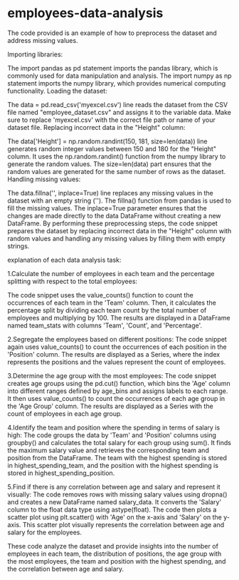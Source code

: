 # employees-data-analysis
The code provided is an example of how to preprocess the dataset and address missing values.

Importing libraries:

The import pandas as pd statement imports the pandas library, which is commonly used for data manipulation and analysis.
The import numpy as np statement imports the numpy library, which provides numerical computing functionality.
Loading the dataset:

The data = pd.read_csv('myexcel.csv') line reads the dataset from the CSV file named "employee_dataset.csv" and assigns it to the variable data.
Make sure to replace 'myexcel.csv' with the correct file path or name of your dataset file.
Replacing incorrect data in the "Height" column:

The data['Height'] = np.random.randint(150, 181, size=len(data)) line generates random integer values between 150 and 180 for the "Height" column.
It uses the np.random.randint() function from the numpy library to generate the random values.
The size=len(data) part ensures that the random values are generated for the same number of rows as the dataset.
Handling missing values:

The data.fillna('', inplace=True) line replaces any missing values in the dataset with an empty string ('').
The fillna() function from pandas is used to fill the missing values.
The inplace=True parameter ensures that the changes are made directly to the data DataFrame without creating a new DataFrame.
By performing these preprocessing steps, the code snippet prepares the dataset by replacing incorrect data in the "Height" column with random values and handling any missing values by filling them with empty strings.

explanation of each data analysis task:

1.Calculate the number of employees in each team and the percentage splitting with respect to the total employees:

The code snippet uses the value_counts() function to count the occurrences of each team in the 'Team' column.
Then, it calculates the percentage split by dividing each team count by the total number of employees and multiplying by 100.
The results are displayed in a DataFrame named team_stats with columns 'Team', 'Count', and 'Percentage'.

2.Segregate the employees based on different positions:
The code snippet again uses value_counts() to count the occurrences of each position in the 'Position' column.
The results are displayed as a Series, where the index represents the positions and the values represent the count of employees.

3.Determine the age group with the most employees:
The code snippet creates age groups using the pd.cut() function, which bins the 'Age' column into different ranges defined by age_bins and assigns labels to each range.
It then uses value_counts() to count the occurrences of each age group in the 'Age Group' column.
The results are displayed as a Series with the count of employees in each age group.

4.Identify the team and position where the spending in terms of salary is high:
The code groups the data by 'Team' and 'Position' columns using groupby() and calculates the total salary for each group using sum().
It finds the maximum salary value and retrieves the corresponding team and position from the DataFrame.
The team with the highest spending is stored in highest_spending_team, and the position with the highest spending is stored in highest_spending_position.

5.Find if there is any correlation between age and salary and represent it visually:
The code removes rows with missing salary values using dropna() and creates a new DataFrame named salary_data.
It converts the 'Salary' column to the float data type using astype(float).
The code then plots a scatter plot using plt.scatter() with 'Age' on the x-axis and 'Salary' on the y-axis.
This scatter plot visually represents the correlation between age and salary for the employees.

These code  analyze the dataset and provide insights into the number of employees in each team, the distribution of positions, the age group with the most employees, the team and position with the highest spending, and the correlation between age and salary.

